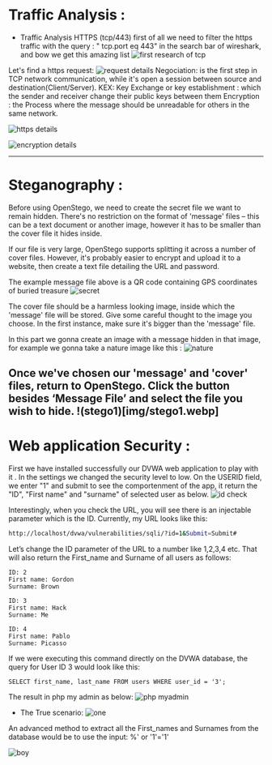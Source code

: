 # Traffic Analysis :

* Traffic Analysis HTTPS (tcp/443)
first of all we need to filter the https traffic with the query : " tcp.port eq 443" in the search bar of wireshark, and bow we get this amazing list
![first research of tcp](img/wireshark_1stLook.png)

Let's find a https request: 
![request details](img/request_details.png)
 Negociation: is the first step in TCP network communication, while it's open a session between source and destination(Client/Server).
 KEX: Key Exchange or key establishment : which the sender and receiver change their public keys between them
 Encryption : the Process where the message should be unreadable for others in the same network.

![https details](img/https_details.png)

![encryption details](img/encryption.png)

---

# Steganography : 

Before using OpenStego, we need to create the secret file we want to remain hidden. There's no restriction on the format of 'message' files – this can be a text document or another image, however it has to be smaller than the cover file it hides inside. 

If our file is very large, OpenStego supports splitting it across a number of cover files. However, it's probably easier to encrypt and upload it to a website, then create a text file detailing the URL and password.

The example message file above is a QR code containing GPS coordinates of buried treasure
![secret](img/secret.jpg)

The cover file should be a harmless looking image, inside which the 'message' file will be stored. Give some careful thought to the image you choose. In the first instance, make sure it's bigger than the 'message' file.

In this part we gonna create an image with a message hidden in that image, for example we gonna take a nature image like this : 
![nature](img/nature.jpg)

Once we've chosen our 'message' and 'cover' files, return to OpenStego. Click the button besides ‘Message File’ and select the file you wish to hide.
!(stego1)[img/stego1.webp]
---

# Web application Security : 
First we have installed successfully our DVWA web application to play with it . 
In the settings we changed the security level to low.
On the USERID field, we enter "1" and submit to see the comportenment of the app, it return the "ID", "First name" and "surname" of selected user as below.
![id check](img/sqli_userid.png)

Interestingly, when you check the URL, you will see there is an injectable parameter which is the ID. Currently, my URL looks like this:
```sh
http://localhost/dvwa/vulnerabilities/sqli/?id=1&Submit=Submit#

```

Let’s change the ID parameter of the URL to a number like 1,2,3,4 etc. That will also return the First_name and Surname of all users as follows:
```
ID: 2
First name: Gordon
Surname: Brown

ID: 3
First name: Hack
Surname: Me

ID: 4
First name: Pablo
Surname: Picasso
```

If we were executing this command directly on the DVWA database, the query for User ID 3 would look like this:
```
SELECT first_name, last_name FROM users WHERE user_id = '3';
```
The result in php my admin as below: 
![php myadmin](img/php_myadmin.png)

* The True scenario: 
![one](img/sqli.png)

An advanced method to extract all the First_names and Surnames from the database would be to use the input: %' or '1'='1'

![boy](img/sqli_succ.png)
